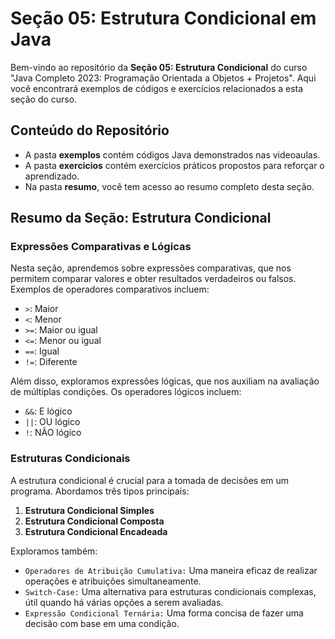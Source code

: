 # Seção 05: Estrutura Condicional em Java

Bem-vindo ao repositório da **Seção 05: Estrutura Condicional** do curso "Java Completo 2023: Programação Orientada a Objetos + Projetos". Aqui você encontrará exemplos de códigos e exercícios relacionados a esta seção do curso.

## Conteúdo do Repositório

- A pasta **exemplos** contém códigos Java demonstrados nas videoaulas.
- A pasta **exercicios** contém exercícios práticos propostos para reforçar o aprendizado.
- Na pasta **resumo**, você tem acesso ao resumo completo desta seção.

## Resumo da Seção: Estrutura Condicional

### Expressões Comparativas e Lógicas

Nesta seção, aprendemos sobre expressões comparativas, que nos permitem comparar valores e obter resultados verdadeiros ou falsos. Exemplos de operadores comparativos incluem:

- `>`: Maior
- `<`: Menor
- `>=`: Maior ou igual
- `<=`: Menor ou igual
- `==`: Igual
- `!=`: Diferente

Além disso, exploramos expressões lógicas, que nos auxiliam na avaliação de múltiplas condições. Os operadores lógicos incluem:

- `&&`: E lógico
- `||`: OU lógico
- `!`: NÃO lógico

### Estruturas Condicionais

A estrutura condicional é crucial para a tomada de decisões em um programa. Abordamos três tipos principais:

1. **Estrutura Condicional Simples**
2. **Estrutura Condicional Composta**
3. **Estrutura Condicional Encadeada**

Exploramos também:

- `Operadores de Atribuição Cumulativa:` Uma maneira eficaz de realizar operações e atribuições simultaneamente.
- `Switch-Case:` Uma alternativa para estruturas condicionais complexas, útil quando há várias opções a serem avaliadas.
- `Expressão Condicional Ternária:` Uma forma concisa de fazer uma decisão com base em uma condição.
